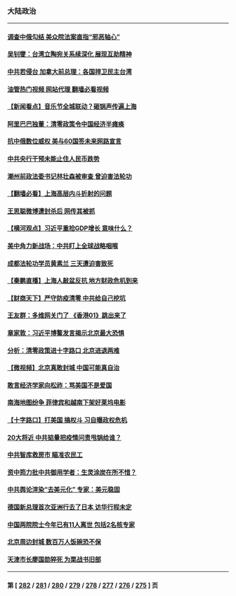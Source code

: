 ### 大陆政治
---
#### [调查中俄勾结 美众院法案直指“邪恶轴心”](../../pages/ncid277/n13723270.md?04292045) 
#### [吴钊燮：台湾立陶宛关系续深化 展现互助精神](../../pages/ncid277/n13723278.md?04292045) 
#### [中共若侵台 加拿大前总理：各国捍卫民主台湾](../../pages/ncid277/n13723232.md?04292045) 
#### [油管热门视频 网站代理 翻墙必看视频](http://209.222.30.114:81/youtube.html?04292045)
#### [【新闻看点】音乐节全城联动？砸锅声传遍上海](../../pages/ncid277/n13722662.md?04292045) 
#### [阿里巴巴独董：清零政策令中国经济半瘫痪](../../pages/ncid277/n13723141.md?04292045) 
#### [抗中俄数位威权 美与60国签未来网路宣言](../../pages/ncid277/n13722999.md?04292045) 
#### [中共央行干预未能止住人民币跌势](../../pages/ncid277/n13723109.md?04292045) 
#### [潮州前政法委书记林壮森被审查 曾迫害法轮功](../../pages/ncid277/n13723035.md?04292045) 
#### [【翻墙必看】上海高层内斗折射的问题](../../pages/ncid277/n13723002.md?04292045) 
#### [王思聪微博遭封杀后 网传其被抓](../../pages/ncid277/n13722968.md?04292045) 
#### [【横河观点】习近平重拾GDP增长 意味什么？](../../pages/ncid277/n13722847.md?04292045) 
#### [美中角力新战场：中共盯上全球战略咽喉](../../pages/ncid277/n13722771.md?04292045) 
#### [成都法轮功学员黄素兰 三天遭迫害致死](../../pages/ncid277/n13722817.md?04292045) 
#### [【秦鹏直播】上海人敲盆反抗 地方财政危机到来](../../pages/ncid277/n13722844.md?04292045) 
#### [【财商天下】严守防疫清零 中共给自己挖坑](../../pages/ncid277/n13722723.md?04292045) 
#### [王友群：多维网关门了 《香港01》跳出来了](../../pages/ncid277/n13722730.md?04292045) 
#### [章家敦：习近平博鳌发言揭示北京最大恐惧](../../pages/ncid277/n13722777.md?04292045) 
#### [分析：清零政策进十字路口 北京进退两难](../../pages/ncid277/n13722760.md?04292045) 
#### [【微视频】北京真敢封城 中国可能真自治](../../pages/ncid277/n13722598.md?04292045) 
#### [敢言经济学家向松祚：骂美国不是爱国](../../pages/ncid277/n13722714.md?04292045) 
#### [南海地图纷争 菲律宾和越南下架好莱坞电影](../../pages/ncid277/n13722698.md?04292045) 
#### [【十字路口】打美国 搞权斗 习自曝政权危机](../../pages/ncid277/n13722242.md?04292045) 
#### [20大将近 中共掂量把疫情问责甩锅给谁？](../../pages/ncid277/n13722687.md?04292045) 
#### [中共智库救房市 瞄准农民工](../../pages/ncid277/n13722658.md?04292045) 
#### [资中筠力批中共御用学者：生灵涂炭在所不惜？](../../pages/ncid277/n13722601.md?04292045) 
#### [中共舆论渲染“去美元化” 专家：美元稳固](../../pages/ncid277/n13722637.md?04292045) 
#### [德国新总理首次亚洲行去了日本 访华行程未定](../../pages/ncid277/n13722597.md?04292045) 
#### [中国两院院士今年已有11人离世 包括2名核专家](../../pages/ncid277/n13722635.md?04292045) 
#### [北京周边封城 数百万人饭碗恐不保](../../pages/ncid277/n13722560.md?04292045) 
#### [天津市长廖国勋猝死 为栗战书旧部](../../pages/ncid277/n13722550.md?04292045) 

---
#### 第 [ [282](./282.md?04292045) / [281](./281.md?04292045) / [280](./280.md?04292045) / [279](./279.md?04292045) / [278](./278.md?04292045) / [277](./277.md?04292045) / [276](./276.md?04292045) / [275](./275.md?04292045) ] 页
